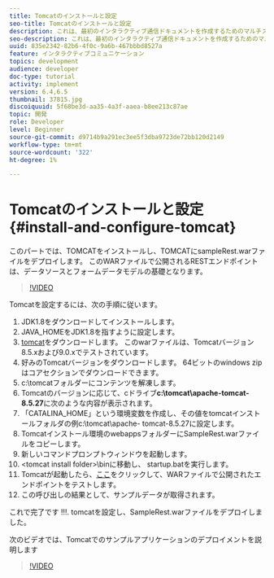 ```yaml
---
title: Tomcatのインストールと設定
seo-title: Tomcatのインストールと設定
description: これは、最初のインタラクティブ通信ドキュメントを作成するためのマルチステップチュートリアルの第1部です。この部分では、TOMCATをインストールし、TOMCATにsampleRest.warファイルをデプロイします。 このWARファイルで公開されるRESTエンドポイントは、データソースとフォームデータモデルの基礎となります。
seo-description: これは、最初のインタラクティブ通信ドキュメントを作成するためのマルチステップチュートリアルの第1部です。この部分では、TOMCATをインストールし、TOMCATにsampleRest.warファイルをデプロイします。 このWARファイルで公開されるRESTエンドポイントは、データソースとフォームデータモデルの基礎となります。
uuid: 835e2342-82b6-4f0c-9a6b-467bbbd8527a
feature: インタラクティブコミュニケーション
topics: development
audience: developer
doc-type: tutorial
activity: implement
version: 6.4,6.5
thumbnail: 37815.jpg
discoiquuid: 5f68be3d-aa35-4a3f-aaea-b8ee213c87ae
topic: 開発
role: Developer
level: Beginner
source-git-commit: d9714b9a291ec3ee5f3dba9723de72bb120d2149
workflow-type: tm+mt
source-wordcount: '322'
ht-degree: 1%

---
```



# Tomcatのインストールと設定 {#install-and-configure-tomcat}

このパートでは、TOMCATをインストールし、TOMCATにsampleRest.warファイルをデプロイします。 このWARファイルで公開されるRESTエンドポイントは、データソースとフォームデータモデルの基礎となります。

>[!VIDEO](https://video.tv.adobe.com/v/37815/?quality=9&learn=on)

Tomcatを設定するには、次の手順に従います。

1. JDK1.8をダウンロードしてインストールします。
2. JAVA_HOMEをJDK1.8を指すように設定します。
3. [tomcat](https://tomcat.apache.org/)をダウンロードします。 このwarファイルは、Tomcatバージョン8.5.xおよび9.0.xでテストされています。
4. 好みのTomcatバージョンをダウンロードします。 64ビットのwindows zipはコアセクションでダウンロードできます。
5. c:\tomcatフォルダーにコンテンツを解凍します。
6. Tomcatのバージョンに応じて、cドライブ&#x200B;**c:\tomcat\apache-tomcat-8.5.27**&#x200B;に次のような内容が表示されます。
7. 「CATALINA_HOME」という環境変数を作成し、その値をtomcatインストールフォルダの例c:\tomcat\apache- tomcat-8.5.27に設定します。
8. Tomcatインストール環境のwebappsフォルダーにSampleRest.warファイルをコピーします。
9. 新しいコマンドプロンプトウィンドウを起動します。
10. &lt;tomcat install folder>\binに移動し、 startup.batを実行します。
11. Tomcatが起動したら、[ここ](http://localhost:8080/SampleRest/webapi/getStatement/9586)をクリックして、WARファイルで公開されたエンドポイントをテストします。
12. この呼び出しの結果として、サンプルデータが取得されます。

これで完了です !!!. tomcatを設定し、SampleRest.warファイルをデプロイしました。

次のビデオでは、Tomcatでのサンプルアプリケーションのデプロイメントを説明します
>[!VIDEO](https://video.tv.adobe.com/v/37815)